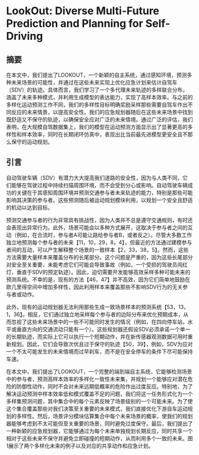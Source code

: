 # LookOut: Diverse Multi-Future Prediction and Planning for Self-Driving

## 摘要

在本文中，我们提出了LOOKOUT，一个新颖的自主系统，通过感知环境，预测多种未来场景的可能性，并通过在这些未来实现上优化应急计划来估计自驾车（SDV）的轨迹。具体而言，我们学习了一个多代理未来轨迹的多样联合分布，涵盖了未来多种模式，并利用生成模型的表达能力，实现了高样本效率。与之前的多样化运动预测工作不同，我们的多样性目标明确奖励采样那些需要自驾车作出不同反应的未来情景，以提高安全性。我们的应急规划器随后在这些未来场景中找到既舒适又不保守的轨迹，以确保安全应对广泛的未来情境。通过广泛的评估，我们表明，在大规模自驾数据集上，我们的模型在运动预测方面显示出了显著更高的多样性和样本效率，同时在长期闭环仿真中，表现出比当前最先进模型更安全且不那么保守的运动规划。

## 引言

自动驾驶车辆（SDV）有潜力大大提高我们道路的安全性，因为与人类不同，它们能够在驾驶过程中持续扫描周围环境，而不会受到分心或影响。自动驾驶车辆成功的关键在于其感知周围环境并预测交通参与者未来轨迹的能力，特别是那些可能影响其决策的参与者。这些预测随后被运动规划模块利用，以规划一个安全且舒适的机动以达到目标。

预测交通参与者的行为非常具有挑战性，因为人类并不总是遵守交通规则，有时还会表现出异常行为。此外，场景可能会以多种方式展开，这取决于参与者之间的互动（例如，在合流时，参与者A可能让路给参与者B，或者反之）。尽管大多数工作独立地预测每个参与者的未来【11，10，29，8，4】，但最近的方法通过建模参与者间的互动，可以产生解释整个场景的一致样本【2，33，38，5】。然而，这些方法需要大量样本来覆盖分布的长尾部分。这个问题是严重的，因为这些长尾部分对安全至关重要，未能考虑它们可能会导致事故（例如，一个受损的驾驶员闯红灯，垂直于SDV的预定轨迹）。因此，迫切需要开发能够高效采样多种可能未来的预测系统。不幸的是，现有的方法【46，47】并不高效，因为它们简单地鼓励在欧几里得空间中增加多样性，因此利用样本来覆盖那些不影响SDV行为的无关参与者或动作。

此外，现有的运动规划器无法利用那些生成一致场景样本的预测系统【53，13，1，36】。相反，它们通过独立地采样每个参与者的边际分布来优化预期成本，从而忽视了这些未来场景中的一些不可能同时发生的情况（例如，在四向停车站，水平或垂直方向的交通流动只能有一个）。这些规划器还假设SDV必须承诺一个单一的长期轨迹，而实际上它可以执行一个短期动作，并在新传感器观测数据可用时重新规划。因此，它们会导致次优且过于保守的轨迹【50，39】，例如，SDV为应对一个不太可能发生的未来情境而过早刹车，而不是在安全停车的条件下尽可能保持车速。

在本文中，我们提出了LOOKOUT，一个完整的端到端自主系统，它能够检测场景中的参与者，预测高样本效率的多样化一致性未来集，并规划一个能够应对潜在危险的防御性动作，同时不会对未来远期低概率的危险作出过度反应。特别地，为了解决运动预测中样本效率低和模式覆盖不足的问题，我们将这一任务形式化为一个多样集预测问题，其中集合中的每个元素反映了场景级别的一个可能未来。为了使这个集合覆盖那些对我们决策至关重要的未来模式，我们直接优化下游自车运动规划的多样性。然后，场景评分模块估算集合中每个未来场景的概率，使我们的规划器能够考虑到不太可能但至关重要的场景，同时避免过度保守。最后，我们提出了一种新颖的应急规划器，它能够通过为每个未来单独规划长期反应，同时共享一个相对于这些未来不保守并避免立即碰撞的短期动作，从而利用多个一致的未来。图1展示了两个多样化未来的例子以及对应的共享动作和应急计划。